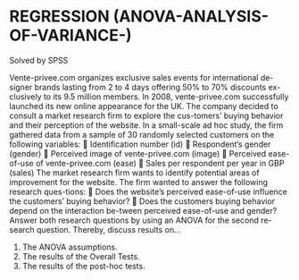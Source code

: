 # REGRESSION (ANOVA-ANALYSIS-OF-VARIANCE-)
Solved by SPSS

Vente-privee.com organizes exclusive sales events for international de-signer brands lasting from 2 to 4 days offering 50% to 70% discounts ex-clusively to its 9.5 million members. In 2008, vente-privee.com successfully launched its new online appearance for the UK.
The company decided to consult a market research firm to explore the cus-tomers’ buying behavior and their perception of the website.
In a small-scale ad hoc study, the firm gathered data from a sample of 30 randomly selected customers on the following variables:
 Identification number (id)
 Respondent’s gender (gender)
 Perceived image of vente-privee.com (image)
 Perceived ease-of-use of vente-privee.com (ease)
 Sales per respondent per year in GBP (sales)
The market research firm wants to identify potential areas of improvement for the website. The firm wanted to answer the following research ques-tions:
 Does the website’s perceived ease-of-use influence the customers’ buying behavior?
 Does the customers buying behavior depend on the interaction be-tween perceived ease-of-use and gender?
Answer both research questions by using an ANOVA for the second re-search question. Thereby, discuss results on…
1) The ANOVA assumptions.
2) The results of the Overall Tests.
3) The results of the post-hoc tests.

